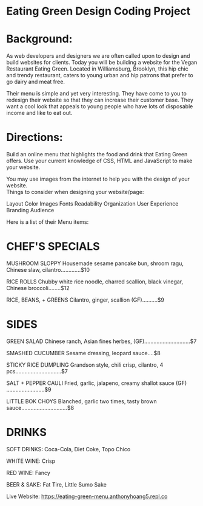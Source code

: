 # Eating Green Design Coding Project

# Background:
As web developers and designers we are often called upon to design and build websites for clients.  Today you will be building a website for the Vegan Restaurant Eating Green.  Located in Williamsburg, Brooklyn, this hip chic and trendy restaurant, caters to young urban and hip patrons that prefer to go dairy and meat free.

Their menu is simple and yet very interesting.   They have come to you to redesign their website so that they can increase their customer base.  They want a cool look that appeals to young people who have lots of disposable income and like to eat out. 

# Directions:
Build an online menu that highlights the food and drink that Eating Green offers.  Use your current knowledge of CSS, HTML and JavaScript to make your website.

You may use images from the internet to help you with the design of your website.  
Things to consider when designing your website/page:

Layout
Color
Images
Fonts
Readability
Organization
User Experience
Branding
Audience


Here is a list of their Menu items:

# CHEF'S SPECIALS
MUSHROOM SLOPPY
Housemade sesame pancake bun, shroom ragu, Chinese slaw, cilantro.............$10

RICE ROLLS
Chubby white rice noodle, charred scallion, black vinegar, Chinese broccoli........$12

RICE, BEANS, + GREENS
Cilantro, ginger, scallion (GF)..........$9

# SIDES
GREEN SALAD
Chinese ranch, Asian fines herbes, (GF)..............................$7

SMASHED CUCUMBER
Sesame dressing, leopard sauce....$8

STICKY RICE DUMPLING
Grandson style, chili crisp, cilantro,     4 pcs..............................$7

SALT + PEPPER CAULI
Fried, garlic, jalapeno, creamy shallot sauce (GF) .........................$9

LITTLE BOK CHOYS
Blanched, garlic two times, tasty brown sauce..............................$8

# DRINKS
SOFT DRINKS:
Coca-Cola,
Diet Coke,
Topo Chico

WHITE WINE:
Crisp

RED WINE:
Fancy

BEER & SAKE:
Fat Tire,
Little Sumo Sake

Live Website: https://eating-green-menu.anthonyhoang5.repl.co

